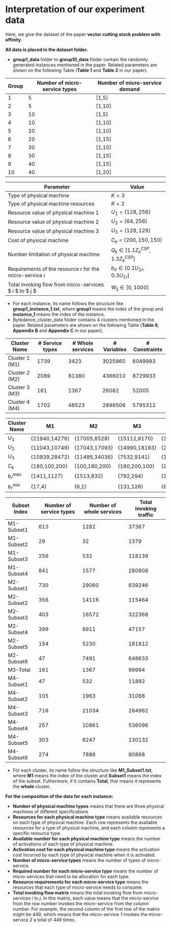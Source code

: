 # Interpretation of our experiment data 
Here, we give the dataset of the paper **vector cutting stock problem with affinity**.



**All data is placed in the dataset folder.**
- **group1_data** folder to **group10_data** folder contain the randomly generated instances mentioned in the paper. Related parameters are shown on the following Table (**Table 1** and **Table 2** in our paper). 
  
| Group | Number of micro-service types | Number of micro-service demand |
|-------|-------------------------------|--------------------------------|
| 1     | 5                             | [1,5]                          |
| 2     | 5                             | [1,10]                         |
| 3     | 10                            | [1,5]                          |
| 4     | 10                            | [1,10]                         |
| 5     | 20                            | [1,10]                         |
| 6     | 20                            | [1,15]                         |
| 7     | 30                            | [1,10]                         |
| 8     | 30                            | [1,15]                         |
| 9     | 40                            | [1,15]                         |
| 10    | 40                            | [1,20]                         |

| Parameter                                                  | Value                                 |
|------------------------------------------------------------|---------------------------------------|
| Type of physical machine                                   | $K=3$                                 |
| Type of physical machine resources                         | $R=2$                                 |
| Resource value of physical machine 1                       | $U_{1}=\{128,256\}$                   |
| Resource value of physical machine 2                       | $U_{2}=\{64,256\}$                    |
| Resource value of physical machine 3                       | $U_{3}=\{128,128\}$                   |
| Cost of physical machine                                   | $C_{k}=\{200,150,150\}$               |
| Number limitation of physical machine                      | $Q_{k}\in[1.1Z^{CSP}_k,1.3Z^{CSP}_k]$ |
| Requirements of the resource $r$ for the micro-service $i$ | $b_{ir}\in[0.1U_{1r},0.3U_{1r}]$      |
| Total invoking flow from micro-services $ i $ to $ j $     | $W_{ij}\in[0,1000]$                   |


- For each instance, its name follows the structure like **group1_instance_1.txt**, where **group1** means the index of the group and **instance_1** means the index of the instance. 
- Bytedance_cluster_data folder contains 4 clusters mentioned in the paper. Related parameters are shown on the following Table (**Table 9**, **Appendix B** and **Appendix C** in our paper). 

| Cluster Name   | \# Service types | \# Whole services | \# Variables | \# Constraints |
|----------------|------------------|-------------------|--------------|----------------|
| Cluster 1 (M1) | 1739             | 3423              | 3025860      | 6049983        |
| Cluster 2 (M2) | 2089             | 81380             | 4366010      | 8729933        |
| Cluster 3 (M3) | 161              | 1367              | 26082        | 52005          |
| Cluster 4 (M4) | 1702             | 48523             | 2898506      | 5795312        |

| Cluster Name | M1              | M2              | M3              | M4              |
|--------------|-----------------|-----------------|-----------------|-----------------|
| $U_1$        | \{21940,14276\} | \{17005,8528\}  | \{15112,9170\}  | \{30334,22873\} |
| $U_2$        | \{11043,10749\} | \{17043,17093\} | \{14990,18193\} | \{27095,40583\} |
| $U_3$        | \{10939,28472\} | \{11495,34036\} | \{7532,9141\}   | \{15021,11327\} |
| $C_k$        | \{180,100,200\} | \{100,180,200\} | \{180,200,100\} | \{200,180,100\} |
| $b^{max}_r$  | \{1411,1127\}   | \{1513,832\}    | \{792,294\}     | \{1942,888\}    |
| $b^{min}_r$  | \{17,4\}        | \{6,1\}         | \{131,128\}     | \{8,2\}         |

| Subset Index | Number of service types | Number of whole services | Total invoking traffic |
|--------------|-------------------------|--------------------------|------------------------|
| M1-Subset1   | 613                     | 1282                     | 37367                  |
| M1-Subset2   | 29                      | 32                       | 1379                   |
| M1-Subset3   | 256                     | 532                      | 118139                 |
| M1-Subset4   | 841                     | 1577                     | 280908                 |
| M2-Subset1   | 730                     | 29060                    | 639246                 |
| M2-Subset2   | 356                     | 14116                    | 115464                 |
| M2-Subset3   | 403                     | 16572                    | 322368                 |
| M2-Subset4   | 399                     | 8911                     | 47157                  |
| M2-Subset5   | 154                     | 5230                     | 181812                 |
| M2-Subset6   | 47                      | 7491                     | 648633                 |
| M3-Total     | 161                     | 1367                     | 99994                  |
| M4-Subset1   | 47                      | 532                      | 11892                  |
| M4-Subset2   | 105                     | 1963                     | 31068                  |
| M4-Subset3   | 716                     | 21034                    | 284962                 |
| M4-Subset4   | 257                     | 10861                    | 536096                 |
| M4-Subset5   | 303                     | 6247                     | 130132                 |
| M4-Subset6   | 274                     | 7886                     | 90868                  |

- For each cluster, its name follow the structure like **M1_Subset1.txt**, where **M1** means the index of the cluster and **Subset1** means the index of the subset. Futhermore, if it contains **Total**, that means it represents the **whole** cluster.

**For the composition of the data for each instance:**
- **Number of physical machine types** means that there are three physical machines of different specifications
- **Resources for each physical machine type** means available resources on each type of physical machine. Each row represents the available resources for a type of physical machine, and each column represents a specific resource type.
- **Available number for each physical machine type** means the number of activations of each type of physical machine.
- **Activation cost for each physical machine type** means the activation cost incurred by each type of physical machine when it is activated.
- **Number of micro-service types** means the number of types of micro-service.
- **Required number for each micro-service type** means the number of micro-services that need to be allocation for each type.
- **Resource requirements for each micro-service type** means the resources that each type of micro-service needs to consume.
- **Total invoking flow matrix** means the total invoking flow from micro-services *i* to *j*. In this matrix, each value means that the micro-service from the row number invokes the micro-service from the column number. For example, the second column of the first row of the matrix might be 449, which means that the micro-service *1* invokes the micro-service *2* a total of 449 times.

	